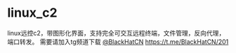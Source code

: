 # linux_c2

linux远控c2，带图形化界面，支持完全可交互远程终端，文件管理，反向代理，端口转发。 需要请加入tg频道下载 [@BlackHatCN](https://t.me/BlackHatCN) https://t.me/BlackHatCN/201
